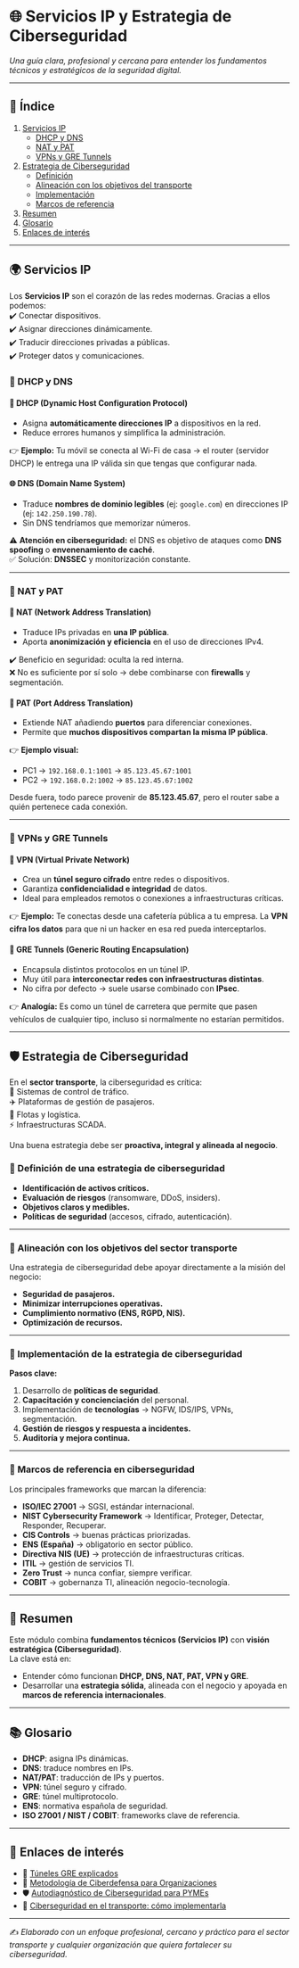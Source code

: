 # 🌐 Servicios IP y Estrategia de Ciberseguridad  
*Una guía clara, profesional y cercana para entender los fundamentos técnicos y estratégicos de la seguridad digital.*

---

## 📖 Índice  
1. [Servicios IP](#-servicios-ip)  
   - [DHCP y DNS](#-dhcp-y-dns)  
   - [NAT y PAT](#-nat-y-pat)  
   - [VPNs y GRE Tunnels](#-vpns-y-gre-tunnels)  
2. [Estrategia de Ciberseguridad](#-estrategia-de-ciberseguridad)  
   - [Definición](#-definición-de-una-estrategia-de-ciberseguridad)  
   - [Alineación con los objetivos del transporte](#-alineación-con-los-objetivos-del-sector-transporte)  
   - [Implementación](#-implementación-de-la-estrategia-de-ciberseguridad)  
   - [Marcos de referencia](#-marcos-de-referencia-en-ciberseguridad)  
3. [Resumen](#-resumen)  
4. [Glosario](#-glosario)  
5. [Enlaces de interés](#-enlaces-de-interés)  

---

## 🌍 Servicios IP  

Los **Servicios IP** son el corazón de las redes modernas. Gracias a ellos podemos:  
✔️ Conectar dispositivos.  
✔️ Asignar direcciones dinámicamente.  
✔️ Traducir direcciones privadas a públicas.  
✔️ Proteger datos y comunicaciones.  

### 🔑 DHCP y DNS  

#### 📌 DHCP (Dynamic Host Configuration Protocol)  
- Asigna **automáticamente direcciones IP** a dispositivos en la red.  
- Reduce errores humanos y simplifica la administración.  

👉 **Ejemplo:** Tu móvil se conecta al Wi-Fi de casa → el router (servidor DHCP) le entrega una IP válida sin que tengas que configurar nada.

#### 🌐 DNS (Domain Name System)  
- Traduce **nombres de dominio legibles** (ej: `google.com`) en direcciones IP (ej: `142.250.190.78`).  
- Sin DNS tendríamos que memorizar números.  

⚠️ **Atención en ciberseguridad:** el DNS es objetivo de ataques como **DNS spoofing** o **envenenamiento de caché**.  
✅ Solución: **DNSSEC** y monitorización constante.

---

### 🔄 NAT y PAT  

#### 📌 NAT (Network Address Translation)  
- Traduce IPs privadas en **una IP pública**.  
- Aporta **anonimización y eficiencia** en el uso de direcciones IPv4.  

✔️ Beneficio en seguridad: oculta la red interna.  
❌ No es suficiente por sí solo → debe combinarse con **firewalls** y segmentación.  

#### 📌 PAT (Port Address Translation)  
- Extiende NAT añadiendo **puertos** para diferenciar conexiones.  
- Permite que **muchos dispositivos compartan la misma IP pública**.  

👉 **Ejemplo visual:**  
- PC1 → `192.168.0.1:1001` → `85.123.45.67:1001`  
- PC2 → `192.168.0.2:1002` → `85.123.45.67:1002`  

Desde fuera, todo parece provenir de **85.123.45.67**, pero el router sabe a quién pertenece cada conexión.

---

### 🔐 VPNs y GRE Tunnels  

#### 📌 VPN (Virtual Private Network)  
- Crea un **túnel seguro cifrado** entre redes o dispositivos.  
- Garantiza **confidencialidad e integridad** de datos.  
- Ideal para empleados remotos o conexiones a infraestructuras críticas.  

👉 **Ejemplo:** Te conectas desde una cafetería pública a tu empresa. La **VPN cifra los datos** para que ni un hacker en esa red pueda interceptarlos.

#### 📌 GRE Tunnels (Generic Routing Encapsulation)  
- Encapsula distintos protocolos en un túnel IP.  
- Muy útil para **interconectar redes con infraestructuras distintas**.  
- No cifra por defecto → suele usarse combinado con **IPsec**.  

👉 **Analogía:** Es como un túnel de carretera que permite que pasen vehículos de cualquier tipo, incluso si normalmente no estarían permitidos.

---

## 🛡️ Estrategia de Ciberseguridad  

En el **sector transporte**, la ciberseguridad es crítica:  
🚉 Sistemas de control de tráfico.  
✈️ Plataformas de gestión de pasajeros.  
🚚 Flotas y logística.  
⚡ Infraestructuras SCADA.  

Una buena estrategia debe ser **proactiva, integral y alineada al negocio**.  

### 📌 Definición de una estrategia de ciberseguridad  
- **Identificación de activos críticos.**  
- **Evaluación de riesgos** (ransomware, DDoS, insiders).  
- **Objetivos claros y medibles.**  
- **Políticas de seguridad** (accesos, cifrado, autenticación).  

---

### 📌 Alineación con los objetivos del sector transporte  
Una estrategia de ciberseguridad debe apoyar directamente a la misión del negocio:  

- **Seguridad de pasajeros.**  
- **Minimizar interrupciones operativas.**  
- **Cumplimiento normativo (ENS, RGPD, NIS).**  
- **Optimización de recursos.**  

---

### 📌 Implementación de la estrategia de ciberseguridad  
**Pasos clave:**  
1. Desarrollo de **políticas de seguridad**.  
2. **Capacitación y concienciación** del personal.  
3. Implementación de **tecnologías** → NGFW, IDS/IPS, VPNs, segmentación.  
4. **Gestión de riesgos y respuesta a incidentes.**  
5. **Auditoría y mejora continua.**  

---

### 📌 Marcos de referencia en ciberseguridad  

Los principales frameworks que marcan la diferencia:  
- **ISO/IEC 27001** → SGSI, estándar internacional.  
- **NIST Cybersecurity Framework** → Identificar, Proteger, Detectar, Responder, Recuperar.  
- **CIS Controls** → buenas prácticas priorizadas.  
- **ENS (España)** → obligatorio en sector público.  
- **Directiva NIS (UE)** → protección de infraestructuras críticas.  
- **ITIL** → gestión de servicios TI.  
- **Zero Trust** → nunca confiar, siempre verificar.  
- **COBIT** → gobernanza TI, alineación negocio-tecnología.  

---

## 📝 Resumen  

Este módulo combina **fundamentos técnicos (Servicios IP)** con **visión estratégica (Ciberseguridad)**.  
La clave está en:  
- Entender cómo funcionan **DHCP, DNS, NAT, PAT, VPN y GRE**.  
- Desarrollar una **estrategia sólida**, alineada con el negocio y apoyada en **marcos de referencia internacionales**.  

---

## 📚 Glosario  

- **DHCP**: asigna IPs dinámicas.  
- **DNS**: traduce nombres en IPs.  
- **NAT/PAT**: traducción de IPs y puertos.  
- **VPN**: túnel seguro y cifrado.  
- **GRE**: túnel multiprotocolo.  
- **ENS**: normativa española de seguridad.  
- **ISO 27001 / NIST / COBIT**: frameworks clave de referencia.  

---

## 🔗 Enlaces de interés  

- 🎥 [Túneles GRE explicados](https://www.youtube.com/watch?v=FeUl50V9Uwc)  
- 📘 [Metodología de Ciberdefensa para Organizaciones](https://publications.iadb.org/publications/spanish/document/Metodologia-de-ciberdefensa-para-organizaciones-version-2.0.pdf)  
- 🛡️ [Autodiagnóstico de Ciberseguridad para PYMEs](https://autodiagnosticociberseguridad.ipyme.org/)  
- 📑 [Ciberseguridad en el transporte: cómo implementarla](https://safecore.io/es/la-cybersecurity-nei-trasporti-come-implementarla/)  

---
✍️ *Elaborado con un enfoque profesional, cercano y práctico para el sector transporte y cualquier organización que quiera fortalecer su ciberseguridad.*  
